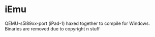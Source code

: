 # iEmu
QEMU-s5l89xx-port (iPad-1) haxed together to compile for Windows.
Binaries are removed due to copyright n stuff
